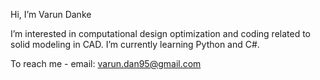 Hi, I’m Varun Danke

I’m interested in computational design optimization and coding related to solid modeling in CAD. 
I’m currently learning Python and C#.

To reach me - email: varun.dan95@gmail.com

<!---
varundan/varundan is a ✨ special ✨ repository because its `README.md` (this file) appears on your GitHub profile.
You can click the Preview link to take a look at your changes.
--->
